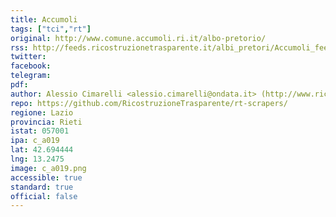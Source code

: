 ```yaml
---
title: Accumoli
tags: ["tci","rt"]
original: http://www.comune.accumoli.ri.it/albo-pretorio/
rss: http://feeds.ricostruzionetrasparente.it/albi_pretori/Accumoli_feed.xml
twitter:
facebook:
telegram:
pdf:
author: Alessio Cimarelli <alessio.cimarelli@ondata.it> (http://www.ricostruzionetrasparente.it)
repo: https://github.com/RicostruzioneTrasparente/rt-scrapers/
regione: Lazio
provincia: Rieti
istat: 057001
ipa: c_a019
lat: 42.694444
lng: 13.2475
image: c_a019.png
accessible: true
standard: true
official: false
---
```

